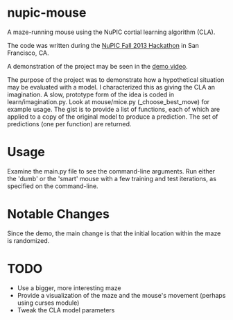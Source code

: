 nupic-mouse
===========

A maze-running mouse using the NuPIC cortial learning algorithm (CLA).

The code was written during the [NuPIC Fall 2013 Hackathon](http://www.meetup.com/numenta/events/136809782/) in San Francisco, CA.

A demonstration of the project may be seen in the [demo video](http://www.youtube.com/watch?feature=player_detailpage&v=X4XjYXFRIAQ#t=1980).

The purpose of the project was to demonstrate how a hypothetical situation may be evaluated with a model.  I characterized this as giving the CLA an imagination.   A slow, prototype form of the idea is coded in learn/imagination.py.   Look at mouse/mice.py (_choose_best_move) for example usage.  The gist is to provide a list of functions, each of which are applied to a copy of the original model to produce a prediction.  The set of predictions (one per function) are returned.

# Usage
Examine the main.py file to see the command-line arguments.  Run either the 'dumb' or the 'smart' mouse with a few training and test iterations, as specified on the command-line.

# Notable Changes
Since the demo, the main change is that the initial location within the maze is randomized.

# TODO
- Use a bigger, more interesting maze
- Provide a visualization of the maze and the mouse's movement (perhaps using curses module)
- Tweak the CLA model parameters

